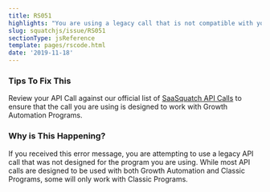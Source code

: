```yaml
---
title: RS051
highlights: "You are using a legacy call that is not compatible with your [Growth Automation Program](/growth/saasquatch-ga)."
slug: squatchjs/issue/RS051
sectionType: jsReference
template: pages/rscode.html
date: '2019-11-18'
---
```


### Tips To Fix This

Review your API Call against our official list of [SaaSquatch API Calls](/api/methods) to ensure that the call you are using is designed to work with Growth Automation Programs.

### Why is This Happening?

If you received this error message, you are attempting to use a legacy API call that was not designed for the program you are using. While most API calls are designed to be used with both Growth Automation and Classic Programs, some will only work with Classic Programs.
